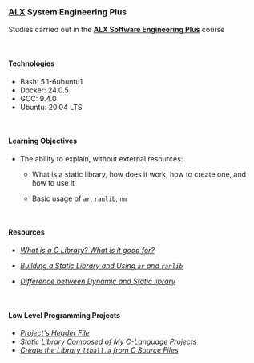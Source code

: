 ### [ALX](https://www.alxafrica.com/) System Engineering Plus

Studies carried out in the **[ALX Software Engineering Plus](https://www.alxafrica.com/software-engineering-plus/)** course

<br />

#### Technologies

* Bash:		5.1-6ubuntu1
* Docker:	24.0.5
* GCC:		9.4.0
* Ubuntu:	20.04 LTS

<br />

#### Learning Objectives

* The ability to explain, without external resources:
	* What is a static library, how does it work, how to create one, and how to use it

	* Basic usage of `ar`, `ranlib`, `nm`

<br />

#### Resources

* _[What is a C Library? What is it good for?](https://docencia.ac.upc.edu/FIB/USO/Bibliografia/unix-c-libraries.html)_

* _[Building a Static Library and Using `ar` and `ranlib`](https://docencia.ac.upc.edu/FIB/USO/Bibliografia/unix-c-libraries.html)_

* _[Difference between Dynamic and Static library](https://www.youtube.com/watch?v=eW5he5uFBNM)_

<br />

#### Low Level Programming Projects

* _[Project's Header File](main.h)_
* _[Static Library Composed of My C-Language Projects](libmy.a)_
* _[Create the Library `liball.a` from C Source Files](create_static_lib.sh)_

<br />
